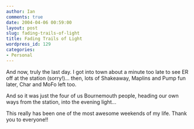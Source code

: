 ```yaml
---
author: Ian
comments: true
date: 2004-04-06 00:59:00
layout: post
slug: fading-trails-of-light
title: Fading Trails of Light
wordpress_id: 129
categories:
- Personal
---
```


And now, truly the last day.  I got into town about a minute too late to see ER off at the station (sorry!)...  then, lots of Shakeaway, Maplins and Pump fun later, Char and MoFo left too.  

And so it was just the four of us Bournemouth people, heading our own ways from the station, into the evening light...  

This really has been one of the most awesome weekends of my life.  Thank you to everyone!!
